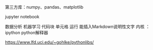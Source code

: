 第三方库：numpy、pandas、matplotlib



jupyter notebook  

数据分析 机器学习 代码块 单元格 运行
能插入Markdown说明性文字   内核 ： ipython python解释器

https://www.lfd.uci.edu/~gohlke/pythonlibs/


